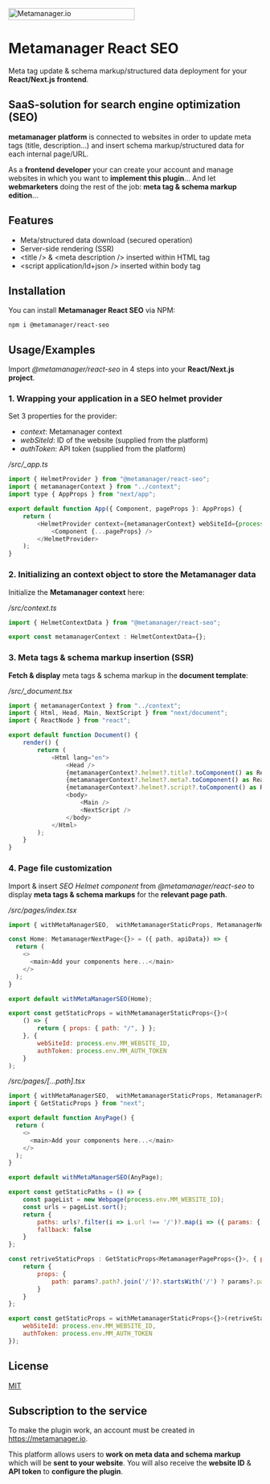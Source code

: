 <a href="https://metamanager.io" target="_blank" title="Go to metamanager.io"><img width="251" height="24" src="https://metamanager.io/logo/metamanager-logo-dark-sm.svg" alt="Metamanager.io" /></a>

# **Metamanager React SEO**

Meta tag update & schema markup/structured data deployment for your **React/Next.js frontend**.

## SaaS-solution for search engine optimization (SEO)

**metamanager platform** is connected to websites in order to update meta tags (title, description...) and insert schema markup/structured data for each internal page/URL.

As a **frontend developer** your can create your account and manage websites in which you want to **implement this plugin**... And let **webmarketers** doing the rest of the job: **meta tag & schema markup edition**...

## Features

- Meta/structured data download (secured operation)
- Server-side rendering (SSR)
- &lt;title /&gt; & &lt;meta description /&gt; inserted within HTML tag
- &lt;script application/ld+json /&gt; inserted within body tag

## Installation

You can install **Metamanager React SEO** via NPM:

```
npm i @metamanager/react-seo
```

## Usage/Examples

Import *@metamanager/react-seo* in 4 steps into your **React/Next.js project**.

### 1. Wrapping your application in a SEO helmet provider

Set 3 properties for the provider:

- *context*: Metamanager context
- *webSiteId*: ID of the website (supplied from the platform)
- *authToken*: API token (supplied from the platform)

*/src/_app.ts*
```javascript
import { HelmetProvider } from "@metamanager/react-seo";
import { metamanagerContext } from "../context";
import type { AppProps } from "next/app";

export default function App({ Component, pageProps }: AppProps) {
    return (
        <HelmetProvider context={metamanagerContext} webSiteId={process.env.MM_WEBSITE_ID} authToken={process.env.MM_TOKEN}>
            <Component {...pageProps} />
        </HelmetProvider>
    );
}
```

### 2. Initializing an context object to store the Metamanager data

Initialize the **Metamanager context** here:

*/src/context.ts*
```javascript
import { HelmetContextData } from "@metamanager/react-seo";

export const metamanagerContext : HelmetContextData={};
```

### 3. Meta tags & schema markup insertion (SSR)

**Fetch & display** meta tags & schema markup in the **document template**:

*/src/\_document.tsx*
```javascript
import { metamanagerContext } from "../context";
import { Html, Head, Main, NextScript } from "next/document";
import { ReactNode } from "react";

export default function Document() {
    render() {
        return (
            <Html lang="en">
                <Head />
                {metamanagerContext?.helmet?.title?.toComponent() as ReactNode}
                {metamanagerContext?.helmet?.meta?.toComponent() as ReactNode}
                {metamanagerContext?.helmet?.script?.toComponent() as ReactNode}
                <body>
                    <Main />
                    <NextScript />
                </body>
            </Html>
        );
    }
}
```

### 4. Page file customization

Import & insert *SEO Helmet component* from *@metamanager/react-seo* to display **meta tags & schema markups** for the **relevant page path**.

*/src/pages/index.tsx*
```javascript
import { withMetaManagerSEO,  withMetamanagerStaticProps, MetamanagerNextPage } from "@metamanager/react-seo";

const Home: MetamanagerNextPage<{}> = ({ path, apiData}) => {
  return (
    <>
      <main>Add your components here...</main>
    </>
  );
}

export default withMetaManagerSEO(Home);

export const getStaticProps = withMetamanagerStaticProps<{}>(
    () => {
        return { props: { path: "/", } };
    }, {
        webSiteId: process.env.MM_WEBSITE_ID,
        authToken: process.env.MM_AUTH_TOKEN
    }
);
```

*/src/pages/[...path].tsx*
```javascript
import { withMetaManagerSEO,  withMetamanagerStaticProps, MetamanagerPageProps } from "@metamanager/react-seo";
import { GetStaticProps } from "next";

export default function AnyPage() {
  return (
    <>
      <main>Add your components here...</main>
    </>
  );
}

export default withMetaManagerSEO(AnyPage);

export const getStaticPaths = () => {
    const pageList = new Webpage(process.env.MM_WEBSITE_ID);
    const urls = pageList.sort();
    return {
        paths: urls?.filter(i => i.url !== '/')?.map(i => ({ params: { path: i.url?.startsWith('/') ? i.url.slice(1).split('/') : i.url.split('/') } })) ?? [],
        fallback: false
    }
};

const retriveStaticProps : GetStaticProps<MetamanagerPageProps<{}>, { path : string[]}> =({ params }) => {
    return {
        props: {
            path: params?.path?.join('/')?.startsWith('/') ? params?.path?.join('/') : '/' + params?.path?.join('/')
        }
    }
};

export const getStaticProps = withMetamanagerStaticProps<{}>(retriveStaticProps, {
    webSiteId: process.env.MM_WEBSITE_ID,
    authToken: process.env.MM_AUTH_TOKEN
});
```

## License

[MIT](https://choosealicense.com/licenses/mit/)

## Subscription to the service

To make the plugin work, an account must be created in https://metamanager.io.

This platform allows users to **work on meta data and schema markup** which will be **sent to your website**. You will also receive the **website ID** & **API token** to **configure the plugin**. 
